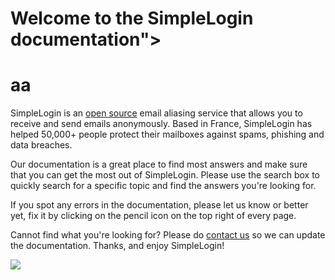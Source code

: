 # Welcome to the SimpleLogin documentation"><h1>aa

SimpleLogin is an [open source](https://github.com/simple-login) email aliasing service that allows you to receive and send emails anonymously. Based in France, SimpleLogin has helped 50,000+ people protect their mailboxes against spams, phishing and data breaches.

Our documentation is a great place to find most answers and make sure that you can get the most out of SimpleLogin. Please use the search box to quickly search for a specific topic and find the answers you're looking for.

If you spot any errors in the documentation, please let us know or better yet, fix it by clicking on the pencil icon on the top right of every page.

Cannot find what you're looking for? Please do [contact us](mailto:support@simplelogin.zendesk.com) so we can update the documentation. Thanks, and enjoy SimpleLogin!

![](./assets/everywhere.png)
